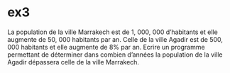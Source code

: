 # ex3
La population de la ville Marrakech est de 1, 000, 000 d’habitants et elle augmente de 50, 000 habitants par an.
Celle de la ville Agadir est de 500, 000 habitants et elle augmente de 8% par an. 
Ecrire un programme permettant de déterminer dans combien d’années la population de la ville Agadir dépassera celle de la ville Marrakech. 

